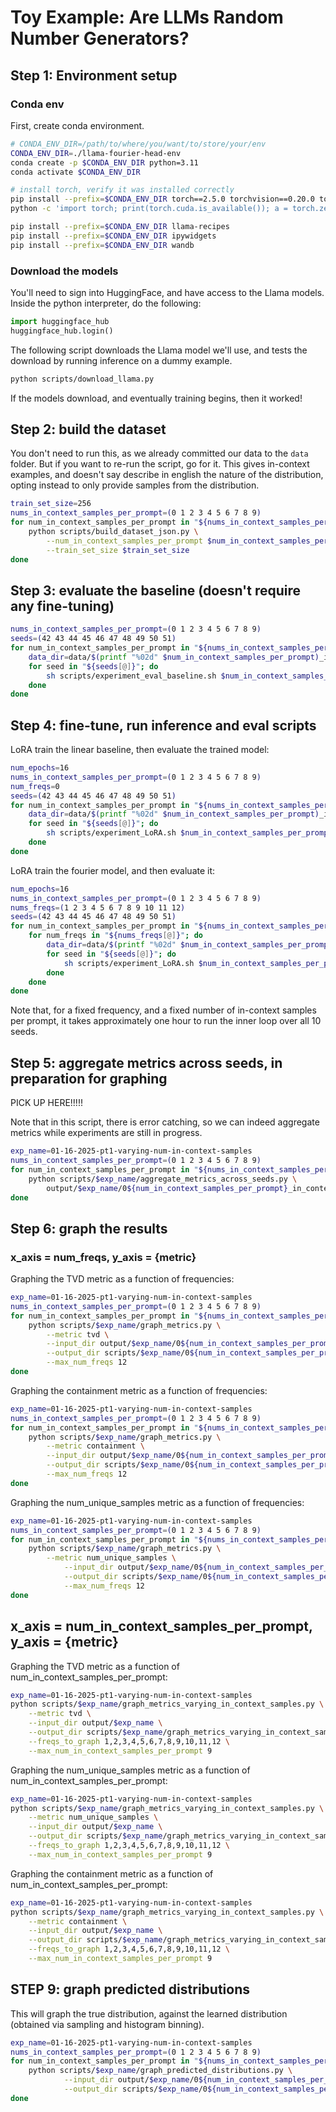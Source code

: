 # Toy Example: Are LLMs Random Number Generators?

## Step 1: Environment setup


### Conda env

First, create conda environment.

```bash
# CONDA_ENV_DIR=/path/to/where/you/want/to/store/your/env
CONDA_ENV_DIR=./llama-fourier-head-env
conda create -p $CONDA_ENV_DIR python=3.11
conda activate $CONDA_ENV_DIR

# install torch, verify it was installed correctly
pip install --prefix=$CONDA_ENV_DIR torch==2.5.0 torchvision==0.20.0 torchaudio==2.5.0 --index-url https://download.pytorch.org/whl/cu121
python -c 'import torch; print(torch.cuda.is_available()); a = torch.zeros(5); a = a.to("cuda:0"); print(a)'

pip install --prefix=$CONDA_ENV_DIR llama-recipes
pip install --prefix=$CONDA_ENV_DIR ipywidgets
pip install --prefix=$CONDA_ENV_DIR wandb
```

### Download the models

You'll need to sign into HuggingFace, and have access to the Llama models.
Inside the python interpreter, do the following:

```python
import huggingface_hub
huggingface_hub.login()
```

The following script downloads the Llama model we'll use, and tests the download by running inference on a dummy example.

```bash
python scripts/download_llama.py
```

If the models download, and eventually training begins, then it worked!

## Step 2: build the dataset

You don't need to run this, as we already committed our data to the `data` folder.
But if you want to re-run the script, go for it.
This gives in-context examples, and doesn't say describe in english the nature of the distribution, opting instead to only provide samples from the distribution.

```bash
train_set_size=256
nums_in_context_samples_per_prompt=(0 1 2 3 4 5 6 7 8 9)
for num_in_context_samples_per_prompt in "${nums_in_context_samples_per_prompt[@]}"; do
    python scripts/build_dataset_json.py \
        --num_in_context_samples_per_prompt $num_in_context_samples_per_prompt \
        --train_set_size $train_set_size
done
```

## Step 3: evaluate the baseline (doesn't require any fine-tuning)

```bash
nums_in_context_samples_per_prompt=(0 1 2 3 4 5 6 7 8 9)
seeds=(42 43 44 45 46 47 48 49 50 51)
for num_in_context_samples_per_prompt in "${nums_in_context_samples_per_prompt[@]}"; do
    data_dir=data/$(printf "%02d" $num_in_context_samples_per_prompt)_in_context_samples
    for seed in "${seeds[@]}"; do
        sh scripts/experiment_eval_baseline.sh $num_in_context_samples_per_prompt $data_dir $seed
    done
done
```

## Step 4: fine-tune, run inference and eval scripts

LoRA train the linear baseline, then evaluate the trained model:

```bash
num_epochs=16
nums_in_context_samples_per_prompt=(0 1 2 3 4 5 6 7 8 9)
num_freqs=0
seeds=(42 43 44 45 46 47 48 49 50 51)
for num_in_context_samples_per_prompt in "${nums_in_context_samples_per_prompt[@]}"; do
    data_dir=data/$(printf "%02d" $num_in_context_samples_per_prompt)_in_context_samples
    for seed in "${seeds[@]}"; do
        sh scripts/experiment_LoRA.sh $num_in_context_samples_per_prompt $data_dir $num_epochs $num_freqs $seed
    done
done
```

LoRA train the fourier model, and then evaluate it:

```bash
num_epochs=16
nums_in_context_samples_per_prompt=(0 1 2 3 4 5 6 7 8 9)
nums_freqs=(1 2 3 4 5 6 7 8 9 10 11 12)
seeds=(42 43 44 45 46 47 48 49 50 51)
for num_in_context_samples_per_prompt in "${nums_in_context_samples_per_prompt[@]}"; do
    for num_freqs in "${nums_freqs[@]}"; do
        data_dir=data/$(printf "%02d" $num_in_context_samples_per_prompt)_in_context_samples
        for seed in "${seeds[@]}"; do
            sh scripts/experiment_LoRA.sh $num_in_context_samples_per_prompt $data_dir $num_epochs $num_freqs $seed
        done
    done
done
```

Note that, for a fixed frequency, and a fixed number of in-context samples per prompt, it takes approximately one hour to run the inner loop over all 10 seeds.

## Step 5: aggregate metrics across seeds, in preparation for graphing

PICK UP HERE!!!!!

Note that in this script, there is error catching, so we can indeed aggregate metrics while experiments are still in progress.

```bash
exp_name=01-16-2025-pt1-varying-num-in-context-samples
nums_in_context_samples_per_prompt=(0 1 2 3 4 5 6 7 8 9)
for num_in_context_samples_per_prompt in "${nums_in_context_samples_per_prompt[@]}"; do
    python scripts/$exp_name/aggregate_metrics_across_seeds.py \
        output/$exp_name/0${num_in_context_samples_per_prompt}_in_context_samples_per_prompt
done
```

## Step 6: graph the results

### x_axis = num_freqs, y_axis = {metric}

Graphing the TVD metric as a function of frequencies:

```bash
exp_name=01-16-2025-pt1-varying-num-in-context-samples
nums_in_context_samples_per_prompt=(0 1 2 3 4 5 6 7 8 9)
for num_in_context_samples_per_prompt in "${nums_in_context_samples_per_prompt[@]}"; do
    python scripts/$exp_name/graph_metrics.py \
        --metric tvd \
        --input_dir output/$exp_name/0${num_in_context_samples_per_prompt}_in_context_samples_per_prompt \
        --output_dir scripts/$exp_name/0${num_in_context_samples_per_prompt}_in_context_samples_per_prompt \
        --max_num_freqs 12
done
```

Graphing the containment metric as a function of frequencies:

```bash
exp_name=01-16-2025-pt1-varying-num-in-context-samples
nums_in_context_samples_per_prompt=(0 1 2 3 4 5 6 7 8 9)
for num_in_context_samples_per_prompt in "${nums_in_context_samples_per_prompt[@]}"; do
    python scripts/$exp_name/graph_metrics.py \
        --metric containment \
        --input_dir output/$exp_name/0${num_in_context_samples_per_prompt}_in_context_samples_per_prompt \
        --output_dir scripts/$exp_name/0${num_in_context_samples_per_prompt}_in_context_samples_per_prompt \
        --max_num_freqs 12
done
```

Graphing the num_unique_samples metric as a function of frequencies:

```bash
exp_name=01-16-2025-pt1-varying-num-in-context-samples
nums_in_context_samples_per_prompt=(0 1 2 3 4 5 6 7 8 9)
for num_in_context_samples_per_prompt in "${nums_in_context_samples_per_prompt[@]}"; do
    python scripts/$exp_name/graph_metrics.py \
        --metric num_unique_samples \
            --input_dir output/$exp_name/0${num_in_context_samples_per_prompt}_in_context_samples_per_prompt \
            --output_dir scripts/$exp_name/0${num_in_context_samples_per_prompt}_in_context_samples_per_prompt \
            --max_num_freqs 12
done
```

## x_axis = num_in_context_samples_per_prompt, y_axis = {metric}

Graphing the TVD metric as a function of num_in_context_samples_per_prompt:

```bash 
exp_name=01-16-2025-pt1-varying-num-in-context-samples
python scripts/$exp_name/graph_metrics_varying_in_context_samples.py \
    --metric tvd \
    --input_dir output/$exp_name \
    --output_dir scripts/$exp_name/graph_metrics_varying_in_context_samples \
    --freqs_to_graph 1,2,3,4,5,6,7,8,9,10,11,12 \
    --max_num_in_context_samples_per_prompt 9
```

Graphing the num_unique_samples metric as a function of num_in_context_samples_per_prompt:

```bash
exp_name=01-16-2025-pt1-varying-num-in-context-samples
python scripts/$exp_name/graph_metrics_varying_in_context_samples.py \
    --metric num_unique_samples \
    --input_dir output/$exp_name \
    --output_dir scripts/$exp_name/graph_metrics_varying_in_context_samples \
    --freqs_to_graph 1,2,3,4,5,6,7,8,9,10,11,12 \
    --max_num_in_context_samples_per_prompt 9
```

Graphing the containment metric as a function of num_in_context_samples_per_prompt:

```bash
exp_name=01-16-2025-pt1-varying-num-in-context-samples
python scripts/$exp_name/graph_metrics_varying_in_context_samples.py \
    --metric containment \
    --input_dir output/$exp_name \
    --output_dir scripts/$exp_name/graph_metrics_varying_in_context_samples \
    --freqs_to_graph 1,2,3,4,5,6,7,8,9,10,11,12 \
    --max_num_in_context_samples_per_prompt 9
```

## STEP 9: graph predicted distributions 

This will graph the true distribution, against the learned distribution (obtained via sampling and histogram binning).

```bash
exp_name=01-16-2025-pt1-varying-num-in-context-samples
nums_in_context_samples_per_prompt=(0 1 2 3 4 5 6 7 8 9)
for num_in_context_samples_per_prompt in "${nums_in_context_samples_per_prompt[@]}"; do
    python scripts/$exp_name/graph_predicted_distributions.py \
            --input_dir output/$exp_name/0${num_in_context_samples_per_prompt}_in_context_samples_per_prompt \
            --output_dir scripts/$exp_name/0${num_in_context_samples_per_prompt}_in_context_samples_per_prompt
done
```